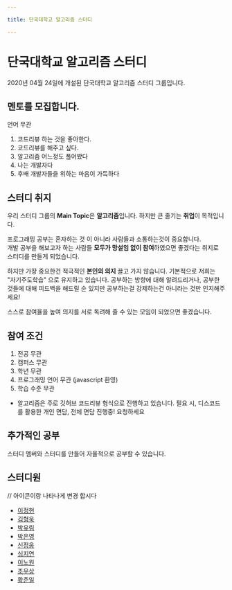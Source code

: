 ```yaml
---

title: 단국대학교 알고리즘 스터디

---
```

# 단국대학교 알고리즘 스터디
2020년 04월 24일에 개설된 단국대학교 알고리즘 스터디 그룹입니다.

## 멘토를 모집합니다.
언어 무관 

1. 코드리뷰 하는 것을 좋아한다.
1. 코드리뷰를 해주고 싶다.
1. 알고리즘 어느정도 풀어봤다
1. 나는 개발자다
1. 후배 개발자들을 위하는 마음이 가득하다

## 스터디 취지
우리 스터디 그룹의 **Main Topic**은 **알고리즘**입니다. 하지만 큰 줄기는 **취업**이 목적입니다.

프로그래밍 공부는 혼자하는 것 이 아니라 사람들과 소통하는것이 중요합니다.  
개발 공부을 해보고자 하는 사람들 **모두가 망설임 없이 참여**하였으면 좋겠다는 취지로 스터디를 만들게 되었습니다.
  
하지만 가장 중요한건 적극적인 **본인의 의지** 끌고 가지 않습니다.
기본적으로 저희는 "자기주도학습" 으로 유지하고 있습니다.
공부하는 방향에 대해 알려드리거나, 공부한 것들에 대해 피드백을 해드릴 순 있지만
공부하는걸 강제하는건 아니라는 것만 인지해주세요!

스스로 참여율을 높여 의지를 서로 독려해 줄 수 있는 모임이 되었으면 좋겠습니다.

 
## 참여 조건 
1. 전공 무관
2. 캠퍼스 무관
3. 학년 무관
4. 프로그래밍 언어 무관 (javascript 환영)
5. 학습 수준 무관 

* 알고리즘은 주로 깃허브 코드리뷰 형식으로 진행하고 있습니다. 
필요 시, 디스코드를 활용한 개인 면담, 전체 면담 진행중! 요청하세요

## 추가적인 공부
스터디 멤버와 스터디를 만들어 자율적으로 공부할 수 있습니다.
  
## 스터디원
// 아이콘이랑 나타나게 변경 합시다

- [이정현](https://github.com/DKU-STUDY/Profile/blob/master/이정현_자기소개.md) 
- [김형욱](https://github.com/DKU-STUDY/Profile/blob/master/김형욱_자기소개.md)
- [박유림](https://github.com/DKU-STUDY/Profile/blob/master/박유림_자기소개.md)
- [박은영](https://github.com/DKU-STUDY/Profile/blob/master/박은영_자기소개.md)
- [신정웅](https://github.com/DKU-STUDY/Profile/blob/master/신정웅_자기소개.md)
- [심지연](https://github.com/DKU-STUDY/Profile/blob/master/심지연_자기소개.md)
- [이노원](https://github.com/DKU-STUDY/Profile/blob/master/이노원_자기소개.md)
- [조우상](https://github.com/DKU-STUDY/Profile/blob/master/조우상_자기소개.md)
- [황준일](https://github.com/DKU-STUDY/Profile/blob/master/황준일_자기소개.md)
